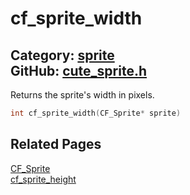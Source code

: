 [//]: # (This file is automatically generated by Cute Framework's docs parser.)
[//]: # (Do not edit this file by hand!)
[//]: # (See: https://github.com/RandyGaul/cute_framework/blob/master/samples/docs_parser.cpp)
[](../header.md ':include')

# cf_sprite_width

Category: [sprite](/api_reference?id=sprite)  
GitHub: [cute_sprite.h](https://github.com/RandyGaul/cute_framework/blob/master/include/cute_sprite.h)  
---

Returns the sprite's width in pixels.

```cpp
int cf_sprite_width(CF_Sprite* sprite)
```

## Related Pages

[CF_Sprite](/sprite/cf_sprite.md)  
[cf_sprite_height](/sprite/cf_sprite_height.md)  
